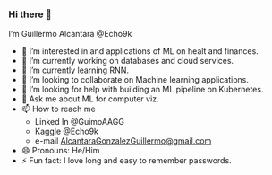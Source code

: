 ### Hi there 👋

I’m Guillermo Alcantara @Echo9k
- 👀 I’m interested in and applications of ML on healt and finances.
- 🔭 I’m currently working on databases and cloud services.
- 🌱 I’m currently learning RNN.
- 👯 I’m looking to collaborate on Machine learning applications.
- 🤔 I’m looking for help with building an ML pipeline on Kubernetes.
- 💬 Ask me about ML for computer viz.
- 📫 How to reach me 
  - Linked In  @GuimoAAGG
  - Kaggle     @Echo9k
  - e-mail     AlcantaraGonzalezGuillermo@gmail.com
- 😄 Pronouns: He/Him
- ⚡ Fun fact: I love long and easy to remember passwords.
